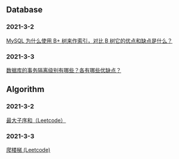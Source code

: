 ## Database
### 2021-3-2  
[MySQL 为什么使用 B+ 树来作索引，对比 B 树它的优点和缺点是什么？](https://github.com/ShayChris/Practice/blob/main/Database/2021-3-2.md)
### 2021-3-3
[数据库的事务隔离级别有哪些？各有哪些优缺点？](https://github.com/ShayChris/Practice/blob/main/Algorithm/2021-3-3.md)
## Algorithm
### 2021-3-2
[最大子序和（Leetcode）](https://github.com/ShayChris/Practice/blob/main/Algorithm/2021-3-2.md)  
### 2021-3-3
[爬楼梯 (Leetcode)](https://github.com/ShayChris/Practice/blob/main/Algorithm/2021-3-3.md)